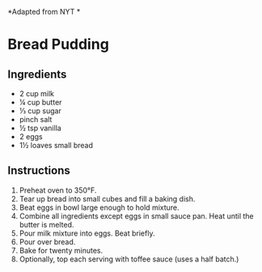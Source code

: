 *Adapted from  NYT *

# Bread Pudding

## Ingredients
 - 2 cup milk
 - ¼ cup butter
 - ⅓ cup sugar
 - pinch salt
 - ½ tsp vanilla
 - 2 eggs
 - 1½ loaves small bread

## Instructions

 1. Preheat oven to 350°F.
 2. Tear up bread into small cubes and fill a baking dish.
 3. Beat eggs in bowl large enough to hold mixture.
 4. Combine all ingredients except eggs in small sauce pan. Heat until the butter is melted.
 5. Pour milk mixture into eggs. Beat briefly.
 6. Pour over bread.
 7. Bake for twenty minutes.
 8. Optionally, top each serving with toffee sauce (uses a half batch.)

